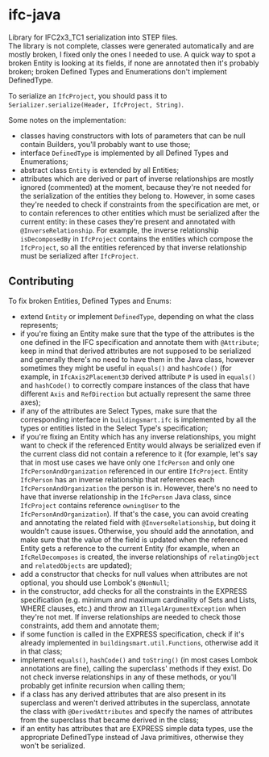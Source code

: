 # ifc-java
Library for IFC2x3_TC1 serialization into STEP files.  
The library is not complete, classes were generated automatically and are mostly
broken, I fixed only the ones I needed to use. A quick way to spot a broken
Entity is looking at its fields, if none are annotated then it's probably
broken; broken Defined Types and Enumerations don't implement DefinedType.

To serialize an `IfcProject`, you should pass it to
`Serializer.serialize(Header, IfcProject, String)`.
 
Some notes on the implementation:
+ classes having constructors with lots of parameters that can be null contain
Builders, you'll probably want to use those;
+ interface `DefinedType` is implemented by all Defined Types and Enumerations;
+ abstract class `Entity` is extended by all Entities;
+ attributes which are derived or part of inverse relationships are mostly
ignored (commented) at the moment, because they're not needed for the
serialization of the entities they belong to. However, in some cases they're
needed to check if constraints from the specification are met, or to
contain references to other entities which must be serialized after the
current entity: in these cases they're present and annotated with
`@InverseRelationship`. For example, the inverse relationship `isDecomposedBy`
in `IfcProject` contains the entities which compose the `IfcProject`, so all the
entities referenced by that inverse relationship must be serialized after
`IfcProject`.

## Contributing

To fix broken Entities, Defined Types and Enums:
+ extend `Entity` or implement `DefinedType`, depending on what the class
represents;
+ if you're fixing an Entity make sure that the type of the attributes is the
one defined in the IFC specification and annotate them with `@Attribute`; keep
in mind that derived attributes are not supposed to be serialized and generally
there's no need to have them in the Java class, however sometimes they might be
useful in `equals()` and `hashCode()` (for example, in `IfcAxis2Placement3D`
derived attribute `P` is used in `equals()` and `hashCode()` to correctly
compare instances of the class that have different `Axis` and `RefDirection` but
actually represent the same three axes);
+ if any of the attributes are Select Types, make sure that the corresponding
interface in `buildingsmart.ifc` is implemented by all the types or entities
listed in the Select Type's specification;
+ if you're fixing an Entity which has any inverse relationships, you might want
to check if the referenced Entity would always be serialized even if the current
class did not contain a reference to it (for example, let's say that in most use
cases we have only one `IfcPerson` and only one `IfcPersonAndOrganization`
referenced in our entire `IfcProject`. Entity `IfcPerson` has an inverse
relationship that references each `IfcPersonAndOrganization` the person is in.
However, there's no need to have that inverse relationship in the `IfcPerson`
Java class, since `IfcProject` contains reference `owningUser` to the
`IfcPersonAndOrganization`). If that's the case, you can avoid creating and
annotating the related field with `@InverseRelationship`, but doing it wouldn't
cause issues.
Otherwise, you should add the annotation, and make sure that the value of the
field is updated when the referenced Entity gets a reference to the current
Entity (for example, when an `IfcRelDecomposes` is created, the inverse
relationships of `relatingObject` and `relatedObjects` are updated);
+ add a constructor that checks for null values when attributes are not
optional, you should use Lombok's `@NonNull`;
+ in the constructor, add checks for all the constraints in the EXPRESS
specification (e.g. minimum and maximum cardinality of Sets and Lists, WHERE
clauses, etc.) and throw an `IllegalArgumentException` when they're not met. If
inverse relationships are needed to check those constraints, add them and
annotate them;
+ if some function is called in the EXPRESS specification, check if it's already
implemented in `buildingsmart.util.Functions`, otherwise add it in that class;
+ implement `equals()`, `hashCode()` and `toString()` (in most cases Lombok
annotations are fine), calling the superclass' methods if they exist. Do not
check inverse relationships in any of these methods, or you'll probably get
infinite recursion when calling them;
+ if a class has any derived attributes that are also present in its superclass
and weren't derived attributes in the superclass, annotate the class with
`@DerivedAttributes` and specify the names of attributes from the superclass
that became derived in the class;
+ if an entity has attributes that are EXPRESS simple data types, use the
appropriate DefinedType instead of Java primitives, otherwise they won't be
serialized.